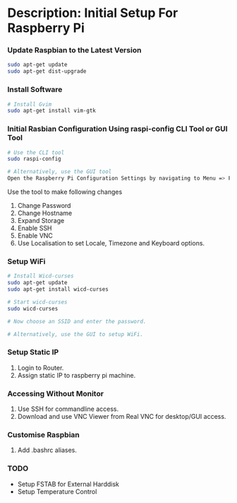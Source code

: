 # Description: Initial Setup For Raspberry Pi

### Update Raspbian to the Latest Version
```bash
sudo apt-get update
sudo apt-get dist-upgrade
```

### Install Software
```bash
# Install Gvim
sudo apt-get install vim-gtk
```

### Initial Rasbian Configuration Using raspi-config CLI Tool or GUI Tool

```bash
# Use the CLI tool
sudo raspi-config

# Alternatively, use the GUI tool
Open the Raspberry Pi Configuration Settings by navigating to Menu => Preferences => Raspberry Pi Configuration.
```

Use the tool to make following changes
1. Change Password
2. Change Hostname
3. Expand Storage
4. Enable SSH
5. Enable VNC
6. Use Localisation to set Locale, Timezone and Keyboard options.  

### Setup WiFi
```bash
# Install Wicd-curses
sudo apt-get update
sudo apt-get install wicd-curses

# Start wicd-curses
sudo wicd-curses

# Now choose an SSID and enter the password.

# Alternatively, use the GUI to setup WiFi.
```

### Setup Static IP
1. Login to Router.
2. Assign static IP to raspberry pi machine.

### Accessing Without Monitor
1. Use SSH for commandline access. 
2. Download and use VNC Viewer from Real VNC for desktop/GUI access.

### Customise Raspbian
1. Add .bashrc aliases.


### TODO
- Setup FSTAB for External Harddisk
- Setup Temperature Control
